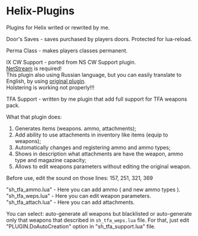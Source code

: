 # Helix-Plugins
Plugins for Helix writed or rewrited by me.


Door's Saves - saves purchased by players doors. Protected for lua-reload.

Perma Class - makes players classes permanent.

IX CW Support - ported from NS CW Support plugin.  
[NetStream](https://github.com/NebulousCloud/helix-hl2rp/blob/master/schema/libs/thirdparty/sh_netstream2.lua) is required!  
This plugin also using Russian language, but you can easily translate to English, by using [original plugin](https://github.com/rebel1324/BlackTea-Nutscript-Plugins/tree/master/cwsupport).  
Holstering is working not properly!!!

TFA Support - written by me plugin that add full support for TFA weapons pack.  
  
What that plugin does:  
1) Generates items (weapons. ammo, attachments);  
2) Add ability to use attachments in inventory like items (equip to weapons);  
3) Automatically changes and registering ammo and ammo types;  
4) Shows in description what attachments are have the weapon, ammo type and magazine capacity;  
5) Allows to edit weapons parameters without editing the original weapon.
  
Before use, edit the sound on those lines:
157, 251, 321, 369
  
"sh_tfa_ammo.lua" - Here you can add ammo ( and new ammo types ).  
"sh_tfa_weps.lua" - Here you can edit weapon parameters.  
"sh_tfa_attach.lua" - Here you can add attachments.

You can select: auto-generate all weapons but blacklisted or auto-generate only that weapons that described in `sh_tfa_weps.lua` file.
For that, just edit "PLUGIN.DoAutoCreation" option in "sh_tfa_support.lua" file.
